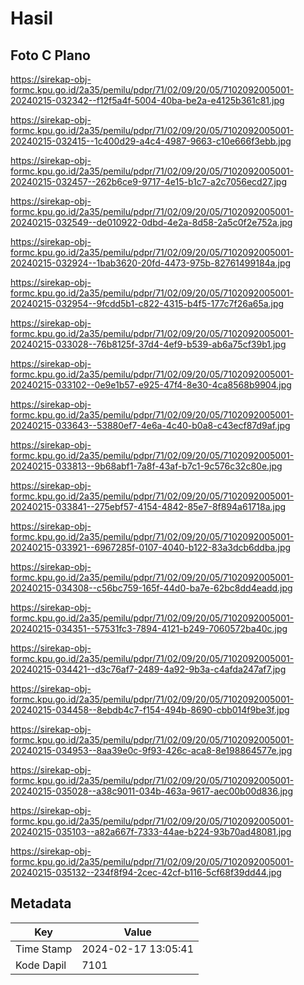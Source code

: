 # Hasil

## Foto C Plano

https://sirekap-obj-formc.kpu.go.id/2a35/pemilu/pdpr/71/02/09/20/05/7102092005001-20240215-032342--f12f5a4f-5004-40ba-be2a-e4125b361c81.jpg

https://sirekap-obj-formc.kpu.go.id/2a35/pemilu/pdpr/71/02/09/20/05/7102092005001-20240215-032415--1c400d29-a4c4-4987-9663-c10e666f3ebb.jpg

https://sirekap-obj-formc.kpu.go.id/2a35/pemilu/pdpr/71/02/09/20/05/7102092005001-20240215-032457--262b6ce9-9717-4e15-b1c7-a2c7056ecd27.jpg

https://sirekap-obj-formc.kpu.go.id/2a35/pemilu/pdpr/71/02/09/20/05/7102092005001-20240215-032549--de010922-0dbd-4e2a-8d58-2a5c0f2e752a.jpg

https://sirekap-obj-formc.kpu.go.id/2a35/pemilu/pdpr/71/02/09/20/05/7102092005001-20240215-032924--1bab3620-20fd-4473-975b-82761499184a.jpg

https://sirekap-obj-formc.kpu.go.id/2a35/pemilu/pdpr/71/02/09/20/05/7102092005001-20240215-032954--9fcdd5b1-c822-4315-b4f5-177c7f26a65a.jpg

https://sirekap-obj-formc.kpu.go.id/2a35/pemilu/pdpr/71/02/09/20/05/7102092005001-20240215-033028--76b8125f-37d4-4ef9-b539-ab6a75cf39b1.jpg

https://sirekap-obj-formc.kpu.go.id/2a35/pemilu/pdpr/71/02/09/20/05/7102092005001-20240215-033102--0e9e1b57-e925-47f4-8e30-4ca8568b9904.jpg

https://sirekap-obj-formc.kpu.go.id/2a35/pemilu/pdpr/71/02/09/20/05/7102092005001-20240215-033643--53880ef7-4e6a-4c40-b0a8-c43ecf87d9af.jpg

https://sirekap-obj-formc.kpu.go.id/2a35/pemilu/pdpr/71/02/09/20/05/7102092005001-20240215-033813--9b68abf1-7a8f-43af-b7c1-9c576c32c80e.jpg

https://sirekap-obj-formc.kpu.go.id/2a35/pemilu/pdpr/71/02/09/20/05/7102092005001-20240215-033841--275ebf57-4154-4842-85e7-8f894a61718a.jpg

https://sirekap-obj-formc.kpu.go.id/2a35/pemilu/pdpr/71/02/09/20/05/7102092005001-20240215-033921--6967285f-0107-4040-b122-83a3dcb6ddba.jpg

https://sirekap-obj-formc.kpu.go.id/2a35/pemilu/pdpr/71/02/09/20/05/7102092005001-20240215-034308--c56bc759-165f-44d0-ba7e-62bc8dd4eadd.jpg

https://sirekap-obj-formc.kpu.go.id/2a35/pemilu/pdpr/71/02/09/20/05/7102092005001-20240215-034351--57531fc3-7894-4121-b249-7060572ba40c.jpg

https://sirekap-obj-formc.kpu.go.id/2a35/pemilu/pdpr/71/02/09/20/05/7102092005001-20240215-034421--d3c76af7-2489-4a92-9b3a-c4afda247af7.jpg

https://sirekap-obj-formc.kpu.go.id/2a35/pemilu/pdpr/71/02/09/20/05/7102092005001-20240215-034458--8ebdb4c7-f154-494b-8690-cbb014f9be3f.jpg

https://sirekap-obj-formc.kpu.go.id/2a35/pemilu/pdpr/71/02/09/20/05/7102092005001-20240215-034953--8aa39e0c-9f93-426c-aca8-8e198864577e.jpg

https://sirekap-obj-formc.kpu.go.id/2a35/pemilu/pdpr/71/02/09/20/05/7102092005001-20240215-035028--a38c9011-034b-463a-9617-aec00b00d836.jpg

https://sirekap-obj-formc.kpu.go.id/2a35/pemilu/pdpr/71/02/09/20/05/7102092005001-20240215-035103--a82a667f-7333-44ae-b224-93b70ad48081.jpg

https://sirekap-obj-formc.kpu.go.id/2a35/pemilu/pdpr/71/02/09/20/05/7102092005001-20240215-035132--234f8f94-2cec-42cf-b116-5cf68f39dd44.jpg


## Metadata

| Key        | Value               |
| ---------- | ------------------- |
| Time Stamp | 2024-02-17 13:05:41 |
| Kode Dapil | 7101                |



